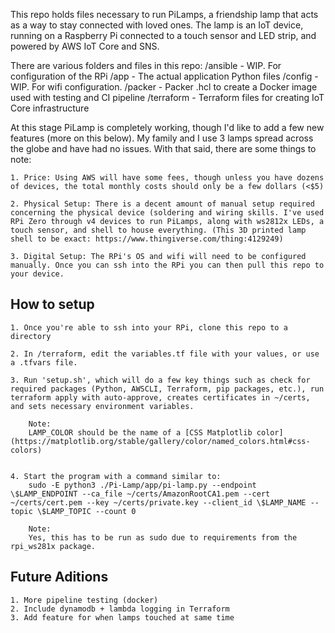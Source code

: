This repo holds files necessary to run PiLamps, a friendship lamp that acts as a way to stay connected with loved ones. The lamp is an IoT device, running on a Raspberry Pi connected to a touch sensor and LED strip, and powered by AWS IoT Core and SNS.

There are various folders and files in this repo:
/ansible - WIP. For configuration of the RPi
/app - The actual application Python files
/config - WIP. For wifi configuration.
/packer - Packer .hcl to create a Docker image used with testing and CI pipeline
/terraform - Terraform files for creating IoT Core infrastructure

At this stage PiLamp is completely working, though I'd like to add a few new features (more on this below). My family and I use 3 lamps spread across the globe and have had no issues. With that said, there are some things to note:

    1. Price: Using AWS will have some fees, though unless you have dozens of devices, the total monthly costs should only be a few dollars (<$5)

    2. Physical Setup: There is a decent amount of manual setup required concerning the physical device (soldering and wiring skills. I've used RPi Zero through v4 devices to run PiLamps, along with ws2812x LEDs, a touch sensor, and shell to house everything. (This 3D printed lamp shell to be exact: https://www.thingiverse.com/thing:4129249)

    3. Digital Setup: The RPi's OS and wifi will need to be configured manually. Once you can ssh into the RPi you can then pull this repo to your device.

## How to setup

    1. Once you're able to ssh into your RPi, clone this repo to a directory

    2. In /terraform, edit the variables.tf file with your values, or use a .tfvars file.

    3. Run 'setup.sh', which will do a few key things such as check for required packages (Python, AWSCLI, Terraform, pip packages, etc.), run terraform apply with auto-approve, creates certificates in ~/certs, and sets necessary environment variables.

        Note:
        LAMP_COLOR should be the name of a [CSS Matplotlib color](https://matplotlib.org/stable/gallery/color/named_colors.html#css-colors)


    4. Start the program with a command similar to:
        sudo -E python3 ./Pi-Lamp/app/pi-lamp.py --endpoint \$LAMP_ENDPOINT --ca_file ~/certs/AmazonRootCA1.pem --cert ~/certs/cert.pem --key ~/certs/private.key --client_id \$LAMP_NAME --topic \$LAMP_TOPIC --count 0

        Note:
        Yes, this has to be run as sudo due to requirements from the rpi_ws281x package.

## Future Aditions

    1. More pipeline testing (docker)
    2. Include dynamodb + lambda logging in Terraform
    3. Add feature for when lamps touched at same time
